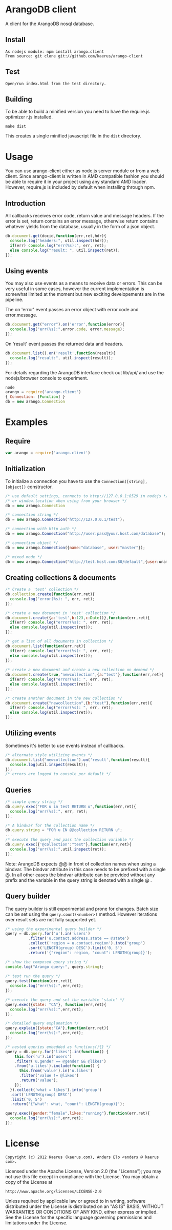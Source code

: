 ArangoDB client
===============
A client for the ArangoDB nosql database.

Install
-------
```
As nodejs module: npm install arango.client
From source: git clone git://github.com/kaerus/arango-client
```

Test
----
```
Open/run index.html from the test directory.
```

Building
--------
To be able to build a minified version you need to have the require.js optimizer r.js installed.
```
make dist
```
This creates a single minified javascript file in the ```dist``` directory.


Usage
=====
You can use arango-client either as node.js server module or from a web client.
Since arango-client is written in AMD compatible fashion you should be able 
to require it in your project using any standard AMD loader.
However, require.js is included by default when installing through npm.

Introduction
------------
All callbacks receives error code, return value and message headers.
If the error is set, return contains an error message, otherwise return
contains whatever yields from the database, usually in the form of a json object. 
```javascript
db.document.get(docid,function(err,ret,hdr){
  console.log("headers:", util.inspect(hdr));
  if(err) console.log("err(%s):", err, ret);
  else console.log("result: ", util.inspect(ret));
});
```

Using events
------------
You may also use events as a means to receive data or errors.
This can be very useful in some cases, however the current implementation 
is somewhat limited at the moment but new exciting developements are in the pipeline.

The on 'error' event passes an error object with error.code and error.message.
```javascript
db.document.get("error").on('error',function(error){
  console.log("err(%s):",error.code, error.message);
});
```
On 'result' event passes the returned data and headers.
```javascript
db.document.list().on('result',function(result){
  console.log("result:", util.inspect(result));
});
```
For details regarding the ArangoDB interface check out lib/api/ 
and use the nodejs/browser console to experiment.
```javascript
node
arango = require('arango.client')
{ Connection: [Function] }
db = new arango.Connection
```

Examples
========
Require
-------
```javascript
var arango = require('arango.client')
``` 
 
Initialization
--------------
To initialize a connection you have to use the ```Connection([string],[object])``` constructor.
```javascript
/* use default settings, connects to http://127.0.0.1:8529 in nodejs */
/* or window.location when using from your browser */
db = new arango.Connection

/* connection string */
db = new arango.Connection("http://127.0.0.1/test");

/* connection with http auth */
db = new arango.Connection("http://user:pass@your.host.com/database");

/* connection object */
db = new arango.Connection({name:"database", user:"master"});

/* mixed mode */
db = new arango.Connection("http://test.host.com:80/default",{user:uname,pass:pwd});
```

Creating collections & documents
-------------------------------
```javascript
/* Create a 'test' collection */
db.collection.create(function(err,ret){
  console.log("error(%s): ", err, ret);
});

/* create a new document in 'test' collection */
db.document.create({a:'test',b:123,c:Date()},function(err,ret){
  if(err) console.log("error(%s): ", err, ret);
  else console.log(util.inspect(ret));
});

/* get a list of all documents in collection */
db.document.list(function(err,ret){
  if(err) console.log("error(%s): ", err, ret);
  else console.log(util.inspect(ret));
});
 
/* create a new document and create a new collection on demand */
db.document.create(true,"newcollection",{a:"test"},function(err,ret){
  if(err) console.log("error(%s): ", err, ret);
  else console.log(util.inspect(ret));
});

/* create another document in the new collection */
db.document.create("newcollection",{b:"test"},function(err,ret){
  if(err) console.log("error(%s): ", err, ret);
  else console.log(util.inspect(ret));
});
```
Utilizing events
----------------
Sometimes it's better to use events instead of callbacks.

```javascript
/* alternate style utilizing events */
db.document.list("newcollection").on('result',function(result){
  console.log(util.inspect(result));
});
/* errors are logged to console per default */
```

Queries
-------
```javascript
/* simple query string */
db.query.exec("FOR u in test RETURN u",function(err,ret){
  console.log("err(%s):", err, ret);
});

/* A bindvar for the collection name */
db.query.string = "FOR u IN @@collection RETURN u";
...
/* execute the query and pass the collection variable */
db.query.exec({'@collection':"test"},function(err,ret){
  console.log("err(%s):",util.inspect(ret));
});
```
Note: ArangoDB expects @@ in front of collection names when using a bindvar.
The bindvar attribute in this case needs to be prefixed with a single @. 
In all other cases the bindvar atttribute can be provided without any prefix 
and the variable in the query string is denoted with a single @ . 



Query builder
-------------
The query builder is still experimental and prone for changes.
Batch size can be set using the ```query.count(<number>)``` method.
However iterations over result sets are not fully supported yet.
```javascript
/* using the experimental query builder */
query = db.query.for('u').in('users')
          .filter('u.contact.address.state == @state')
          .collect('region = u.contact.region').into('group')
          .sort('LENGTH(group) DESC').limit('0, 5')
          .return('{"region": region, "count": LENGTH(group)}');

/* show the composed query string */
console.log("Arango query:", query.string);
                
/* test run the query */
query.test(function(err,ret){
  console.log("err(%s):",err,ret);
});

/* execute the query and set the variable 'state' */
query.exec({state: "CA"}, function(err,ret){
  console.log("err(%s):",err,ret);
});

/* detailed query explanation */
query.explain({state:"CA"},function(err,ret){
  console.log("err(%s):",err,ret);
});

/* nested queries embedded as functions(){} */
query = db.query.for('likes').in(function() {
    this.for('u').in('users')
    .filter('u.gender == @gender && @likes')
    .from('u.likes').include(function() {
      this.from('value').in('u.likes')
      .filter('value != @likes')
      .return('value');
    });
  }).collect('what = likes').into('group')
  .sort('LENGTH(group) DESC')
  .limit('0, 5')
  .return('{"what": what, "count": LENGTH(group)}');

query.exec({gender:"female",likes:"running"},function(err,ret){
  console.log("err(%s):",err,ret);
});
```


License
=======
```
Copyright (c) 2012 Kaerus (kaerus.com), Anders Elo <anders @ kaerus com>.
```
Licensed under the Apache License, Version 2.0 (the "License");
you may not use this file except in compliance with the License.
You may obtain a copy of the License at
 
    http://www.apache.org/licenses/LICENSE-2.0
 
Unless required by applicable law or agreed to in writing, software
distributed under the License is distributed on an "AS IS" BASIS,
WITHOUT WARRANTIES OR CONDITIONS OF ANY KIND, either express or implied.
See the License for the specific language governing permissions and
limitations under the License.
 